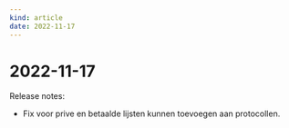 ```yaml
---
kind: article
date: 2022-11-17
---
```


# 2022-11-17

Release notes:

* Fix voor prive en betaalde lijsten kunnen toevoegen aan protocollen.
